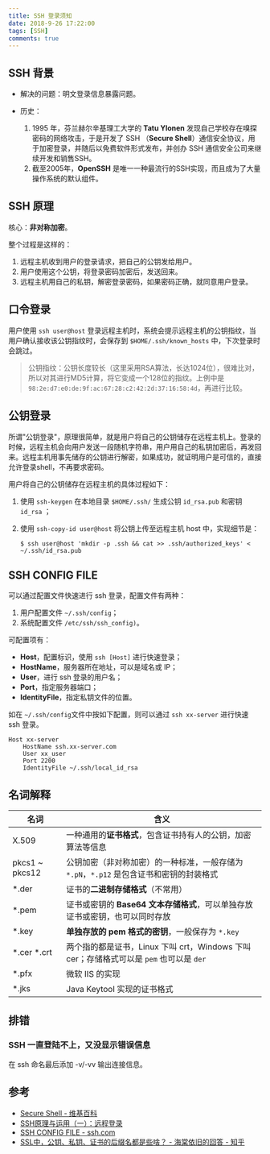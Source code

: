 ```yaml
---
title: SSH 登录须知
date: 2018-9-26 17:22:00
tags: [SSH]
comments: true
---
```



## SSH 背景

- 解决的问题：明文登录信息暴露问题。

- 历史：
  1. 1995 年，芬兰赫尔辛基理工大学的 **Tatu Ylonen** 发现自己学校存在嗅探密码的网络攻击，于是开发了 SSH （**Secure Shell**）通信安全协议，用于加密登录，并随后以免费软件形式发布，并创办 SSH 通信安全公司来继续开发和销售SSH。
  2. 截至2005年，**OpenSSH** 是唯一一种最流行的SSH实现，而且成为了大量操作系统的默认组件。

## SSH 原理

核心：**非对称加密**。

整个过程是这样的：

1. 远程主机收到用户的登录请求，把自己的公钥发给用户。
2. 用户使用这个公钥，将登录密码加密后，发送回来。
3. 远程主机用自己的私钥，解密登录密码，如果密码正确，就同意用户登录。

## 口令登录

用户使用 `ssh user@host` 登录远程主机时，系统会提示远程主机的公钥指纹，当用户确认接收该公钥指纹时，会保存到 `$HOME/.ssh/known_hosts` 中，下次登录时会跳过。

> 公钥指纹：公钥长度较长（这里采用RSA算法，长达1024位），很难比对，所以对其进行MD5计算，将它变成一个128位的指纹。上例中是 `98:2e:d7:e0:de:9f:ac:67:28:c2:42:2d:37:16:58:4d`，再进行比较。

## 公钥登录

所谓"公钥登录"，原理很简单，就是用户将自己的公钥储存在远程主机上。登录的时候，远程主机会向用户发送一段随机字符串，用户用自己的私钥加密后，再发回来。远程主机用事先储存的公钥进行解密，如果成功，就证明用户是可信的，直接允许登录shell，不再要求密码。

用户将自己的公钥储存在远程主机的具体过程如下：

1. 使用 `ssh-keygen` 在本地目录 `$HOME/.ssh/` 生成公钥 `id_rsa.pub` 和密钥 `id_rsa` ；

2. 使用 `ssh-copy-id user@host` 将公钥上传至远程主机 host 中，实现细节是：

   ```shell
   $ ssh user@host 'mkdir -p .ssh && cat >> .ssh/authorized_keys' < ~/.ssh/id_rsa.pub
   ```

## SSH CONFIG FILE

可以通过配置文件快速进行 ssh 登录，配置文件有两种：

1. 用户配置文件 `~/.ssh/config`；
2. 系统配置文件 `/etc/ssh/ssh_config)`。

可配置项有：

- **Host**，配置标识，使用 `ssh [Host]` 进行快速登录；
- **HostName**，服务器所在地址，可以是域名或 IP；
- **User**，进行 ssh 登录的用户名；
- **Port**，指定服务器端口；
- **IdentityFile**，指定私钥文件的位置。

如在 `~/.ssh/config`文件中按如下配置，则可以通过 `ssh xx-server` 进行快速 ssh 登录。

```
Host xx-server
    HostName ssh.xx-server.com
    User xx_user
    Port 2200
    IdentityFile ~/.ssh/local_id_rsa
```

## 名词解释

| 名词           | 含义                                                         |
| -------------- | ------------------------------------------------------------ |
| X.509          | 一种通用的**证书格式**，包含证书持有人的公钥，加密算法等信息 |
| pkcs1 ~ pkcs12 | 公钥加密（非对称加密）的一种标准，一般存储为 `*.pN`，`*.p12` 是包含证书和密钥的封装格式 |
| *.der          | 证书的**二进制存储格式**（不常用）                           |
| *.pem          | 证书或密钥的 **Base64 文本存储格式**，可以单独存放证书或密钥，也可以同时存放 |
| *.key          | **单独存放的 pem 格式的密钥**，一般保存为 `*.key`            |
| *.cer *.crt    | 两个指的都是证书，Linux 下叫 crt，Windows 下叫 cer；存储格式可以是 `pem` 也可以是 `der` |
| *.pfx          | 微软 IIS 的实现                                              |
| *.jks          | Java Keytool 实现的证书格式                                  |

## 排错

### SSH 一直登陆不上，又没显示错误信息

在 ssh 命名最后添加 -v/-vv 输出连接信息。

## 参考

- [Secure Shell - 维基百科](https://zh.wikipedia.org/zh-cn/Secure_Shell)
- [SSH原理与运用（一）：远程登录](http://www.ruanyifeng.com/blog/2011/12/ssh_remote_login.html)
- [SSH CONFIG FILE - ssh.com](https://www.ssh.com/ssh/config/)
- [SSL中，公钥、私钥、证书的后缀名都是些啥？ - 海棠依旧的回答 - 知乎](https://www.zhihu.com/question/29620953/answer/242467271)

